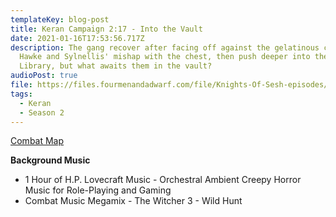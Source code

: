 ```yaml
---
templateKey: blog-post
title: Keran Campaign 2:17 - Into the Vault
date: 2021-01-16T17:53:56.717Z
description: The gang recover after facing off against the gelatinous cube and
  Hawke and Sylnellis' mishap with the chest, then push deeper into the Arcane
  Library, but what awaits them in the vault?
audioPost: true
file: https://files.fourmenandadwarf.com/file/Knights-Of-Sesh-episodes/Season_2/Keran-28.mp3
tags:
  - Keran
  - Season 2
---
```

[Combat Map](https://files.fourmenandadwarf.com/file/Knights-Of-Sesh-episodes/Season_2/images/Wizardtowerritualchamber.jpg)

**Background Music**

* 1 Hour of H.P. Lovecraft Music - Orchestral Ambient Creepy Horror Music for Role-Playing and Gaming
* Combat Music Megamix - The Witcher 3 - Wild Hunt
